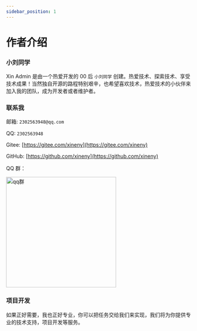 ```yaml
---
sidebar_position: 1
---
```


# 作者介绍

### 小刘同学

Xin Admin 是由一个热爱开发的 00 后 `小刘同学` 创建。热爱技术、探索技术、享受技术成果！当然独自开源的路程特别艰辛，也希望喜欢技术，热爱技术的小伙伴来加入我的团队，成为开发者或者维护者。

### 联系我

邮箱: `2302563948@qq.com`

QQ: `2302563948`

Gitee: [https://gitee.com/xineny](https://gitee.com/xineny)

GitHub: [https://github.com/xineny](https://github.com/xineny)

QQ 群：

<div>
<img src="https://file.xinadmin.cn/file/qqchat.jpg" width="300"  alt="qq群"/>
</div>

### 项目开发

如果正好需要，我也正好专业，你可以把任务交给我们来实现，我们将为你提供专业的技术支持，项目开发等服务。
